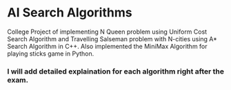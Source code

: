 # AI Search Algorithms
College Project of implementing N Queen problem using Uniform Cost Search Algorithm and Travelling Salseman problem with N-cities using A* Search Algorithm in C++.
Also implemented the MiniMax Algorithm for playing sticks game in Python.

### I will add detailed explaination for each algorithm right after the exam.